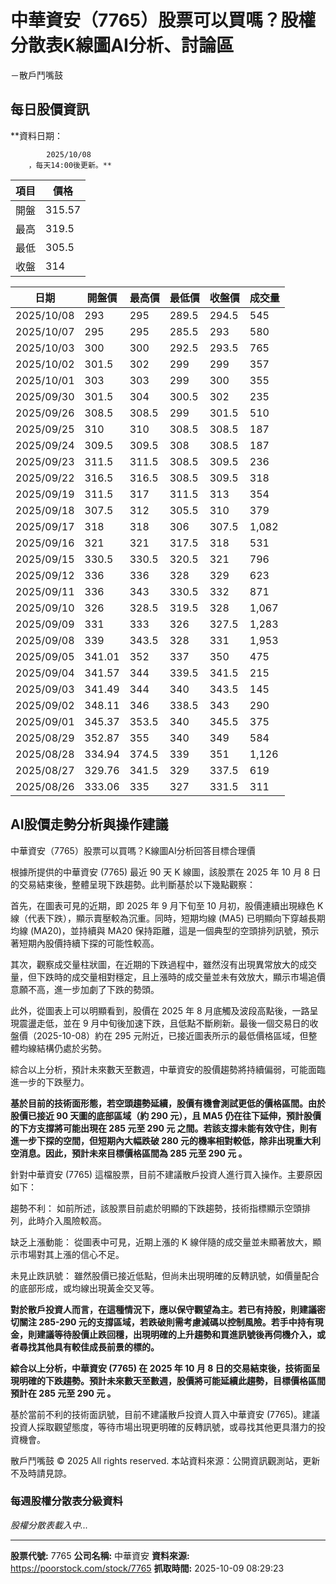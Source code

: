 # 中華資安（7765）股票可以買嗎？股權分散表K線圖AI分析、討論區
－散戶鬥嘴鼓

## 每日股價資訊

**資料日期：
        
            2025/10/08
        ，每天14:00後更新。**

| 項目 | 價格 |
|------|------|
| 開盤 | 315.57 |
| 最高 | 319.5 |
| 最低 | 305.5 |
| 收盤 | 314 |

| 日期 | 開盤價 | 最高價 | 最低價 | 收盤價 | 成交量 |
|------|--------|--------|--------|--------|--------|
| 2025/10/08 | 293 | 295 | 289.5 | 294.5 | 545 |
| 2025/10/07 | 295 | 295 | 285.5 | 293 | 580 |
| 2025/10/03 | 300 | 300 | 292.5 | 293.5 | 765 |
| 2025/10/02 | 301.5 | 302 | 299 | 299 | 357 |
| 2025/10/01 | 303 | 303 | 299 | 300 | 355 |
| 2025/09/30 | 301.5 | 304 | 300.5 | 302 | 235 |
| 2025/09/26 | 308.5 | 308.5 | 299 | 301.5 | 510 |
| 2025/09/25 | 310 | 310 | 308.5 | 308.5 | 187 |
| 2025/09/24 | 309.5 | 309.5 | 308 | 308.5 | 187 |
| 2025/09/23 | 311.5 | 311.5 | 308.5 | 309.5 | 236 |
| 2025/09/22 | 316.5 | 316.5 | 308.5 | 309.5 | 318 |
| 2025/09/19 | 311.5 | 317 | 311.5 | 313 | 354 |
| 2025/09/18 | 307.5 | 312 | 305.5 | 310 | 379 |
| 2025/09/17 | 318 | 318 | 306 | 307.5 | 1,082 |
| 2025/09/16 | 321 | 321 | 317.5 | 318 | 531 |
| 2025/09/15 | 330.5 | 330.5 | 320.5 | 321 | 796 |
| 2025/09/12 | 336 | 336 | 328 | 329 | 623 |
| 2025/09/11 | 336 | 343 | 330.5 | 332 | 871 |
| 2025/09/10 | 326 | 328.5 | 319.5 | 328 | 1,067 |
| 2025/09/09 | 331 | 333 | 326 | 327.5 | 1,283 |
| 2025/09/08 | 339 | 343.5 | 328 | 331 | 1,953 |
| 2025/09/05 | 341.01 | 352 | 337 | 350 | 475 |
| 2025/09/04 | 341.57 | 344 | 339.5 | 341.5 | 215 |
| 2025/09/03 | 341.49 | 344 | 340 | 343.5 | 145 |
| 2025/09/02 | 348.11 | 346 | 338.5 | 343 | 290 |
| 2025/09/01 | 345.37 | 353.5 | 340 | 345.5 | 375 |
| 2025/08/29 | 352.87 | 355 | 340 | 349 | 584 |
| 2025/08/28 | 334.94 | 374.5 | 339 | 351 | 1,126 |
| 2025/08/27 | 329.76 | 341.5 | 329 | 337.5 | 619 |
| 2025/08/26 | 333.06 | 335 | 327 | 331.5 | 311 |

## AI股價走勢分析與操作建議

中華資安（7765）股票可以買嗎？K線圖AI分析回答目標合理價

根據所提供的中華資安 (7765) 最近 90 天 K 線圖，該股票在 2025 年 10 月 8 日的交易結束後，整體呈現下跌趨勢。此判斷基於以下幾點觀察：

首先，在圖表可見的近期，即 2025 年 9 月下旬至 10 月初，股價連續出現綠色 K 線（代表下跌），顯示賣壓較為沉重。同時，短期均線 (MA5) 已明顯向下穿越長期均線 (MA20)，並持續與 MA20 保持距離，這是一個典型的空頭排列訊號，預示著短期內股價持續下探的可能性較高。

其次，觀察成交量柱狀圖，在近期的下跌過程中，雖然沒有出現異常放大的成交量，但下跌時的成交量相對穩定，且上漲時的成交量並未有效放大，顯示市場追價意願不高，進一步加劇了下跌的勢頭。

此外，從圖表上可以明顯看到，股價在 2025 年 8 月底觸及波段高點後，一路呈現震盪走低，並在 9 月中旬後加速下跌，且低點不斷刷新。最後一個交易日的收盤價（2025-10-08）約在 295 元附近，已接近圖表所示的最低價格區域，但整體均線結構仍處於劣勢。

綜合以上分析，預計未來數天至數週，中華資安的股價趨勢將持續偏弱，可能面臨進一步的下跌壓力。

**基於目前的技術面形態，若空頭趨勢延續，股價有機會測試更低的價格區間。由於股價已接近 90 天圖的底部區域（約 290 元），且 MA5 仍在往下延伸，預計股價的下方支撐將可能出現在 285 元至 290 元 之間。若該支撐未能有效守住，則有進一步下探的空間，但短期內大幅跌破 280 元的機率相對較低，除非出現重大利空消息。因此，預計未來目標價格區間為 285 元至 290 元 。**

針對中華資安 (7765) 這檔股票，目前不建議散戶投資人進行買入操作。主要原因如下：

趨勢不利： 如前所述，該股票目前處於明顯的下跌趨勢，技術指標顯示空頭排列，此時介入風險較高。

缺乏上漲動能： 從圖表中可見，近期上漲的 K 線伴隨的成交量並未顯著放大，顯示市場對其上漲的信心不足。

未見止跌訊號： 雖然股價已接近低點，但尚未出現明確的反轉訊號，如價量配合的底部形成，或均線出現黃金交叉等。

**對於散戶投資人而言，在這種情況下，應以保守觀望為主。若已有持股，則建議密切關注 285-290 元的支撐區域，若跌破則需考慮減碼以控制風險。若手中持有現金，則建議等待股價止跌回穩，出現明確的上升趨勢和買進訊號後再伺機介入，或者尋找其他具有較佳成長前景的標的。**

**綜合以上分析，中華資安 (7765) 在 2025 年 10 月 8 日的交易結束後，技術面呈現明確的下跌趨勢。預計未來數天至數週，股價將可能延續此趨勢，目標價格區間預計在 285 元至 290 元 。**

基於當前不利的技術面訊號，目前不建議散戶投資人買入中華資安 (7765)。建議投資人採取觀望態度，等待市場出現更明確的反轉訊號，或尋找其他更具潛力的投資機會。

散戶鬥嘴鼓 © 2025 All rights reserved. 本站資料來源：公開資訊觀測站，更新不及時請見諒。

### 每週股權分散表分級資料

*股權分散表載入中...*

---

**股票代號:** 7765
**公司名稱:** 中華資安
**資料來源:** https://poorstock.com/stock/7765
**抓取時間:** 2025-10-09 08:29:23